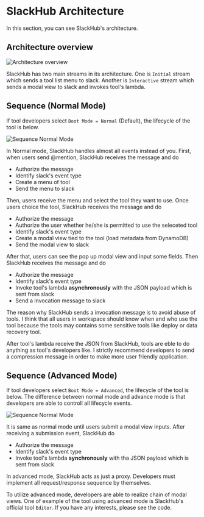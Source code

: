 # SlackHub Architecture

In this section, you can see SlackHub's architecture.

## Architecture overview
![Architecture overview](https://github.com/Jimon-s/slackhub/blob/images/architecture.png)

SlackHub has two main streams in its architecture.
One is `Initial` stream which sends a tool list menu to slack. Another is `Interactive` stream which sends a modal view to slack and invokes tool's lambda.

## Sequence (Normal Mode)
If tool developers select `Boot Mode = Normal` (Default), the lifecycle of the tool is below.

![Sequence Normal Mode](https://github.com/Jimon-s/slackhub/blob/images/sequence_normal_mode.png)

In Normal mode, SlackHub handles almost all events instead of you. First, when users send @mention, SlackHub receives the message and do

- Authorize the message
- Identify slack's event type
- Create a menu of tool
- Send the menu to slack

Then, users receive the menu and select the tool they want to use. Once users choice the tool, SlackHub receives the message and do

- Authorize the message
- Authorize the user whether he/she is permitted to use the seleceted tool
- Identify slack's event type
- Create a modal view tied to the tool (load metadata from DynamoDB)
- Send the modal view to slack

After that, users can see the pop up modal view and input some fields. Then SlackHub receives the message and do

- Authorize the message
- Identify slack's event type
- Invoke tool's lambda **asynchronously** with the JSON payload which is sent from slack
- Send a invocation message to slack

The reason why SlackHub sends a invocation message is to avoid abuse of tools. I think that all users in workspace should know when and who use the tool because the tools may contains some sensitive tools like deploy or data recovery tool.

After tool's lambda receive the JSON from SlackHub, tools are eble to do anything as tool's developers like. I strictly recommend developers to send a compression message in order to make more user friendly application.

## Sequence (Advanced Mode)
If tool developers select `Boot Mode = Advanced`, the lifecycle of the tool is below. The difference between normal mode and advance mode is that developers are able to controll all lifecycle events.

![Sequence Normal Mode](https://github.com/Jimon-s/slackhub/blob/images/sequence_advanced_mode.png)

It is same as normal mode until users submit a modal view inputs. After receiving a submission event, SlackHub do

- Authorize the message
- Identify slack's event type
- Invoke tool's lambda **synchronously** with tha JSON payload which is sent from slack

In advanced mode, SlackHub acts as just a proxy. Developers must implement all request/response sequence by themselves.

To utilize advanced mode, developers are able to realize chain of modal views. One of example of the tool using advanced mode is SlackHub's official tool `Editor`. If you have any interests, please see the code.
